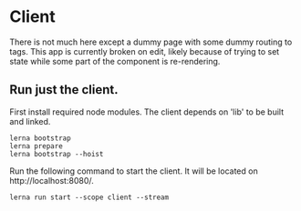 # Client
There is not much here except a dummy page with some dummy routing to tags.
This app is currently broken on edit, likely because of trying to set state
while some part of the component is re-rendering.

## Run just the client.
First install required node modules. The client depends on 'lib' to be built
and linked.
```
lerna bootstrap
lerna prepare
lerna bootstrap --hoist
```
Run the following command to start the client.  It will be located on http://localhost:8080/.
```
lerna run start --scope client --stream
```
